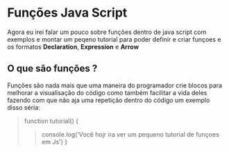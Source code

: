 # Funções Java Script
Agora eu irei falar um pouco sobre funções dentro de java script com exemplos e montar um peqeno tutorial para poder definir e criar
funçoes e os formatos **Declaration**, **Expression** e **Arrow**

## O que são funções ?
Funções são nada mais que uma maneira do programador crie blocos para melhorar a visualisação do código como também facilitar a vida deles 
fazendo com que não aja uma repetição dentro do código um exemplo disso séria:
> function tutorial() {
>> console.log('Você hojr ira ver um pequeno tutorial de funçoes em Js')
>}
    
